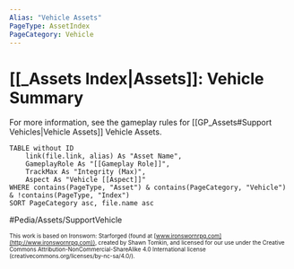 ```yaml
---
Alias: "Vehicle Assets"
PageType: AssetIndex
PageCategory: Vehicle
---
```

# [[_Assets Index|Assets]]: Vehicle Summary
For more information, see the gameplay rules for [[GP_Assets#Support Vehicles|Vehicle Assets]] Vehicle Assets.
```dataview
TABLE without ID
	link(file.link, alias) As "Asset Name",
	GameplayRole As "[[Gameplay Role]]",
	TrackMax As "Integrity (Max)",
	Aspect As "Vehicle [[Aspect]]"
WHERE contains(PageType, "Asset") & contains(PageCategory, "Vehicle") & !contains(PageType, "Index")
SORT PageCategory asc, file.name asc
```

#Pedia/Assets/SupportVehicle 

<font size=-2>This work is based on Ironsworn: Starforged (found at [www.ironswornrpg.com](http://www.ironswornrpg.com)), created by Shawn Tomkin, and licensed for our use under the Creative Commons Attribution-NonCommercial-ShareAlike 4.0 International license  (creativecommons.org/licenses/by-nc-sa/4.0/).</font>
